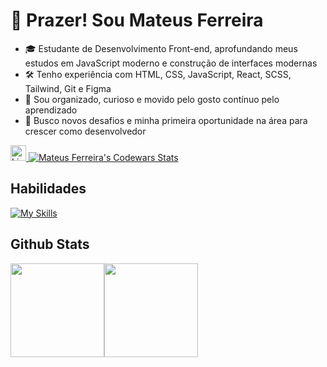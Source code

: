 # 👋 Prazer! Sou Mateus Ferreira

- 🎓 Estudante de Desenvolvimento Front-end, aprofundando meus estudos em JavaScript moderno e construção de interfaces modernas
- 🛠️ Tenho experiência com HTML, CSS, JavaScript, React, SCSS, Tailwind, Git e Figma
- 🧠 Sou organizado, curioso e movido pelo gosto contínuo pelo aprendizado
- 🚀 Busco novos desafios e minha primeira oportunidade na área para crescer como desenvolvedor

<a href="https://www.linkedin.com/in/mateus-fc/" target="_blank" rel="noopener noreferrer">
  <img alt="LinkedIn Badge" height="25px" src="https://img.shields.io/badge/LinkedIn-0077B5?style=for-the-badge&logo=linkedin&logoColor=white">
</a>

<a href="https://www.codewars.com/users/mateus-f" target="_blank" rel="noopener noreferrer">
  <img alt="Mateus Ferreira's Codewars Stats" src="https://www.codewars.com/users/mateus-f/badges/micro">
</a>

## Habilidades

[![My Skills](https://skillicons.dev/icons?i=html,css,tailwind,sass,js,git,figma)](https://skillicons.dev)


## Github Stats

<div style="display:flex;">
  <img src="https://github-readme-stats.vercel.app/api?username=mateus-f&theme=transparent&bg_color=343439&hide_border=true&show_icons=true&icon_color=FFF&hide_title=true&text_color=FFF" height="150px">
  <img src="https://github-readme-stats.vercel.app/api/top-langs/?username=mateus-f&layout=compact&bg_color=343439&hide_border=true&title_color=FFF&text_color=FFF" height="150px">
</div>
